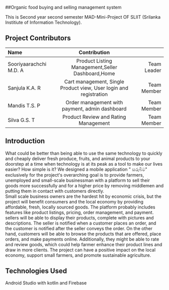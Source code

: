 ##Organic food buying and selling management system

This is Second year second semester MAD-Mini-Project OF SLIIT (Srilanka Institiute of Information Technology).

## Project Contributors


|   Name | Contribution||
| :---         |     :---:      |          ---: |
| Sooriyaarachchi M.D. A  | Product Listing Management,Seller Dashboard,Home  | Team Leader |
| Sanjula K.A. R      | Cart management, Single Product view, User login and registration | Team Member  |
| Mandis T.S. P      | Order management with payment, admin dashboard | Team Member  |
| Silva G.S. T   | Product Review and Rating Management  | Team Member     |


## Introduction

What could be better than being able to use the same technology to quickly and cheaply deliver fresh produce, fruits, and animal products to your doorstep at a time when technology is at its peak as a tool to make our lives easier? How simple is it? 
We designed a mobile application " සරුබිම" exclusively for the project's overarching goal is to provide farmers, unemployed and small-scale businessman with a platform to sell their goods more successfully and for a higher price by removing middlemen and putting them in contact with customers directly.  
Small scale business owners are the hardest hit by economic crisis, but the project will benefit consumers and the local economy by providing affordable, fresh, locally sourced goods. 
The platform probably includes features like product listings, pricing, order management, and payment. sellers will be able to display their products, complete with pictures and descriptions. The seller is notified when a customer places an order, and the customer is notified after the seller conveys the order. 
On the other hand, customers will be able to browse the products that are offered, place orders, and make payments online. Additionally, they might be able to rate and review goods, which could help farmer enhance their product lines and draw in more clients. 
The project can have a positive impact on the local economy, support small farmers, and promote sustainable agriculture. 


## Technologies Used

Android Studio with kotlin and Firebase



